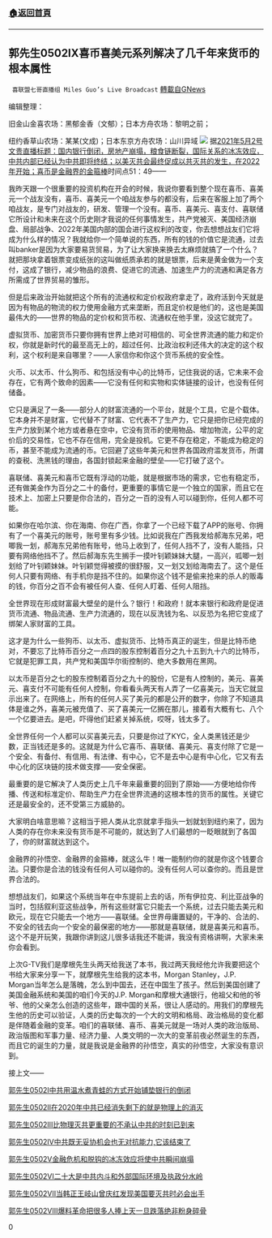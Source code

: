 ###  [:house:返回首頁](https://github.com/ourhimalayas/txt)
---

## 郭先生0502IX喜币喜美元系列解决了几千年来货币的根本属性
` 喜联盟七哥直播组 Miles Guo’s Live Broadcast` [轉載自GNews](https://gnews.org/zh-hans/1166617/)

编辑整理：

旧金山金喜农场：黑郁金香（文郁）；日本方舟农场：黎明之前；

纽约香草山农场：某某(文成)；日本东京方舟农场：山川异域
![]()![](https://gnews-media-offload.s3.amazonaws.com/wp-content/uploads/2021/05/03021910/%E5%B0%81%E9%9D%A2-2.png)
据[2021年5月2号 文贵直播标题：国内银行倒闭，房地产崩塌，粮食链断裂，国际关系的冰冻效应，中共内部已经认为中共即将终结；以美灭共会最终促成以共灭共的发生，在2022年开始；喜币是金融界的金箍棒](https://gtv.org/video/id=608ea73f6c00a14130e56d95)时间点51：49——

我昨天跟一个很重要的投资机构在开会的时候，我说你要看到整个现在喜币、喜美元一个战友没有，喜币、喜美元一个咱战友参与的都没有，后来在客服上加了两个咱战友，是专门对战友的，研发、管理一个没有。喜币、喜美元、喜支付、喜联储它所设计和未来在这个历史刚才我说的任何事情发生，共产党被灭、美国经济崩盘、局部战争、2022年美国内部的国会进行这权利的改变，你去想想战友们它将成为什么样的情况？我就给你一个简单说的东西，所有的钱的价值它是流通，过去叫banker是因为大家要易货贸易，为了让大家换来换去太麻烦就搞了一个什么？就把那块拿着银票变成纸张的这叫做纸质承若的就是银票，后来是黄金做为一个支付，这成了银行，减少物品的浪费、促进它的流通、加速生产力的流通和满足各方所需成了世界贸易的雏形。

但是后来政治开始就把这个所有的流通权和定价权政府拿走了，政府活到今天就是因为有物品的物流的权力使用金融方式来垄断，而且定价权是他们的，这也是美国最伟大的——世界的物品的定价权和货币权、流通权在他手里，没这它就完了。

虚拟货币、加密货币只要你拥有世界上绝对可相信的、可全世界流通的能力和定价权，你就是新时代的最至高无上的，超过任何、比政治权利还伟大的决定的这个权利，这个权利是来自哪里？——人家信你和你这个货币系统的安全性。

火币、以太币、什么狗币、和包括没有中心的比特币，记住我说的话，它未来不会存在，它有两个致命的因素——它没有任何和实物和实体链接的设计，也没有任何储备。

它只是满足了一条——部分人的财富流通的一个平台，就是个工具，它是个载体。它本身并不是财富，它代替不了财富、它代表不了生产力，它只是把你已经完成的生产力放到某个地方或者悬在空中，它没有货币的使用物品、增加物流，公平的定价后的交易性，它也不存在信用，完全是投机。它更不存在稳定，不能成为稳定的币，甚至不能成为流通的币。它回避了这些年美元和世界各国政府滥发货币，所谓的查税、洗黑钱的理由，各国封锁起来金融的壁垒——它打破了这个。

喜联储、喜美元和喜币它既有浮动的功能，就是根据市场的需求，它也有稳定币，还有做美金作为百分之二十的备付，更重要的事情它是一个独立的国家，而且它在技术上、加密上只要是你合法的，百分之一百的没有人可以碰到你，任何人都不可能。

如果你在哈尔滨、你在海南、你在广西，你拿了一个已经下载了APP的账号、你拥有了一个喜美元的账号，账号里有多少钱。比如说我在广西我发给郝海东兄弟，吧唧我一划，郝海东兄弟他有账号，他马上收到了，任何人挡不了，没有人能挡，只要有网络他挡不了。然后郝海东先生搁手一摸叶钊颖妹妹大腿，一高兴，呱唧一划划给了叶钊颖妹妹。叶钊颖觉得被摸的很舒服，又一划又划给海南去了。这个是任何人只要有网络、有手机你是挡不住的。如果你这个钱不是偷来抢来的杀人的贩毒的钱，你百分之百不会有被任何人查、任何人盯着、任何人阻挡。

全世界现在形成财富最大壁垒的是什么？银行！和政府！就本来银行和政府是促进货币流通、物品流通、生产力流通的，现在以反洗钱为名、以反恐为名把它变成了绑架人家财富的工具。

这才是为什么一些狗币、以太币、虚拟货币、比特币真正的诞生，但是比特币绝对，不要忘了比特币百分之一点四的股东控制着百分之九十五到九十六的比特币，它就是犯罪工具，共产党和美国华尔街控制的、绝大多数用在黑网。

以太币是百分之七的股东控制着百分之九十的股份，它是有人控制的，美元、喜美元、喜支付不可能有任何人控制，你看看头两天有人弄了一亿喜美元，当天它就显示出来了。在网络上，所有的任何人买了美元的都是公开的数字，你除了不知道具体是谁之外，喜美元被充值了、买了喜美元一亿搁在那儿，接着有大概有七、八个一个亿要进去。是吧，吓得他们赶紧关掉系统，哎呀，钱太多了。

全世界任何一个人都可以买喜美元去，只要是你过了KYC，全人类黑钱还是少数，正当钱还是多的。这就是为什么它喜币、喜联储、喜美元、喜支付除了它是一个安全、有备付、有信用、有法律、有中心，它不是去中心是有中心化，它又有去中心化的区块链的技术做支撑——安全保密。

最重要的是它解决了人类历史上几千年来最重要的回到了原始——方便地给你传播、传送和标准定价、帮助生产力在全世界流通的这根本性的货币的属性。关键它还是最安全的，还不受第三方威胁的。

大家明白啥意思嘛？这相当于把人类从北京就拿手指头一划就划到纽约来了，因为人类的存在你未来没有货币是不可能的，就达到了人们最想的一眨眼就到了各国了，你的财富就达到这个。

金融界的孙悟空、金融界的金箍棒，就这么牛！唯一能制约你的就是你这个钱要合法。只要你是合法的钱没有任何人可以碰你的。没有任何人可以查你的。而且是世界合法的。

想想战友们，如果这个系统当年在中东提前上去的话，所有伊拉克、利比亚战争的当时，包括叙利亚这些战争，所有这些财富它只能去一个系统，过去只能去美元和欧元，现在它只能去一个地方——喜联储。全世界毋庸置疑的，干净的、合法的、不安全的钱去向一个安全的最保密的地方——那就是喜联储，就是喜美元和喜币。这个不是开玩笑，我跟你讲到这儿很多话我还不能讲，我没有资格讲啊，大家未来你会看到。

上次G-TV我们是摩根先生头两天给我送了本书，我过两天我经他允许我要把这个书给大家来分享一下，就摩根先生给我的这本书，Morgan Stanley，J.P. Morgan当年怎么是落魄，怎么到中国去，还在中国生了孩子。然后到美国创建了美国金融系统和美国的咱们今天的J.P. Morgan和摩根大通银行，他祖父和他的爷爷、他的父亲怎么创造的这些年，跟中国的关系，很让人感动的。用我们的摩根先生他的历史可以验证，人类的历史每次的一个大的文明和格局、政治格局的变化都是伴随着金融的变革。咱们的喜联储、喜币、喜美元就是一场对人类的政治版局、政治版图和军事力量、经济力量、人类文明的一次大的变革前夜必然诞生的东西，而且它的诞生的力量，就是我说是金融界的孙悟空，真实的孙悟空，大家没有意识到。

接上文——

[郭先生0502I中共用温水煮青蛙的方式开始铺垫银行的倒闭](https://gnews.org/zh-hans/1165675/)

[郭先生0502II在2020年中共已经消失剩下的就是物理上的消灭](https://gnews.org/zh-hans/1165954/)

[郭先生0502III比物理灭共更重要的不承认中共的时刻已到来](https://gnews.org/zh-hans/1166160/)

[郭先生0502IV中共既无妥协机会也无对抗能力,它该结束了](https://gnews.org/zh-hans/1166229/)

[郭先生0502V金融危机和脱钩的冰冻效应将使中共瞬间崩塌](https://gnews.org/zh-hans/1166283/)

[郭先生0502VI二十大是中共内斗和外部国际环境及执政分水岭](https://gnews.org/zh-hans/1166392/)

[郭先生0502VII当韩正王岐山曾庆红发现美国要灭共时必会出手](https://gnews.org/zh-hans/1166424/)

[郭先生0502VIII爆料革命把很多人捧上天一旦跌落绝非粉身碎骨](https://gnews.org/zh-hans/1166519/)

0
